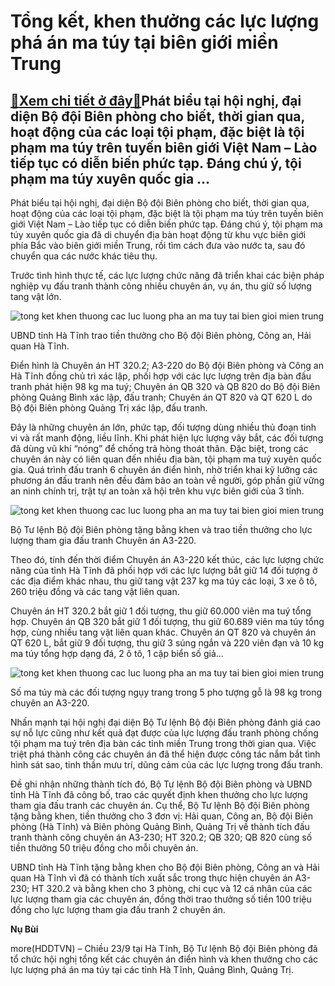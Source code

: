 Tổng kết, khen thưởng các lực lượng phá án ma túy tại biên giới miền Trung
==========================================================================

[:gift:Xem chi tiết ở đây:gift:](https://hddtvn.com/tong-ket-khen-thuong-cac-luc-luong-pha-an-ma-tuy-tai-bien-gioi-mien-trung/)Phát biểu tại hội nghị, đại diện Bộ đội Biên phòng cho biết, thời gian qua, hoạt động của các loại tội phạm, đặc biệt là tội phạm ma túy trên tuyến biên giới Việt Nam – Lào tiếp tục có diễn biến phức tạp. Đáng chú ý, tội phạm ma túy xuyên quốc gia …
---------------------------------------------------------------------------------------------------------------------------------------------------------------------------------------------------------------------------------------------------------


Phát biểu tại hội nghị, đại diện Bộ đội Biên phòng cho biết, thời gian qua, hoạt động của các loại tội phạm, đặc biệt là tội phạm ma túy trên tuyến biên giới Việt Nam – Lào tiếp tục có diễn biến phức tạp. Đáng chú ý, tội phạm ma túy xuyên quốc gia đã di chuyển địa bàn hoạt động từ khu vực biên giới phía Bắc vào biên giới miền Trung, rồi tìm cách đưa vào nước ta, sau đó chuyển qua các nước khác tiêu thụ.


Trước tình hình thực tế, các lực lượng chức năng đã triển khai các biện pháp nghiệp vụ đấu tranh thành công nhiều chuyên án, vụ án, thu giữ số lượng tang vật lớn.





![tong ket khen thuong cac luc luong pha an ma tuy tai bien gioi mien trung](https://haiquanonline.com.vn/stores/news_dataimages/nubt/092020/24/06/in_article/4318_133d3171142t87658l0.jpg?rt=20200924084224 "Tổng kết khen thưởng các lực lượng phá án ma túy tại biên giới miền Trung")


UBND tỉnh Hà Tĩnh trao tiền thưởng cho Bộ đội Biên phòng, Công an, Hải quan Hà Tĩnh.



Điển hình là Chuyên án HT 320.2; A3-220 do Bộ đội Biên phòng và Công an Hà Tĩnh đồng chủ trì xác lập, phối hợp với các lực lượng trên địa bàn đấu tranh phát hiện 98 kg ma tuý; Chuyên án QB 320 và QB 820 do Bộ đội Biên phòng Quảng Bình xác lập, đấu tranh; Chuyên án QT 820 và QT 620 L do Bộ đội Biên phòng Quảng Trị xác lập, đấu tranh.


Đây là những chuyên án lớn, phức tạp, đối tượng dùng nhiều thủ đoạn tinh vi và rất manh động, liều lĩnh. Khi phát hiện lực lượng vây bắt, các đối tượng đã dùng vũ khí “nóng” để chống trả hòng thoát thân. Đặc biệt, trong các chuyên án này có liên quan đến nhiều địa bàn, tội phạm ma tuý xuyên quốc gia. Quá trình đấu tranh 6 chuyên án điển hình, nhờ triển khai kỹ lưỡng các phương án đấu tranh nên đều đảm bảo an toàn về người, góp phần giữ vững an ninh chính trị, trật tự an toàn xã hội trên khu vực biên giới của 3 tỉnh.





![tong ket khen thuong cac luc luong pha an ma tuy tai bien gioi mien trung](https://haiquanonline.com.vn/stores/news_dataimages/nubt/092020/24/06/in_article/4310_2_1.JPG.png?rt=20200924084224 "Tổng kết khen thưởng các lực lượng phá án ma túy tại biên giới miền Trung")


Bộ Tư lệnh Bộ đội Biên phòng tặng bằng khen và trao tiền thưởng cho lực lượng tham gia đấu tranh Chuyên án A3-220.



Theo đó, tính đến thời điểm Chuyên án A3-220 kết thúc, các lực lượng chức năng của tỉnh Hà Tĩnh đã phối hợp với các lực lượng bắt giữ 14 đối tượng ở các địa điểm khác nhau, thu giữ tang vật 237 kg ma túy các loại, 3 xe ô tô, 260 triệu đồng và các tang vật liên quan.


Chuyên án HT 320.2 bắt giữ 1 đối tượng, thu giữ 60.000 viên ma tuý tổng hợp. Chuyên án QB 320 bắt giữ 1 đối tượng, thu giữ 60.689 viên ma túy tổng hợp, cùng nhiều tang vật liên quan khác. Chuyên án QT 820 và chuyên án QT 620 L, bắt giữ 9 đối tượng, thu giữ 3 súng ngắn và 220 viên đạn và 10 kg ma túy tổng hợp dạng đá, 2 ô tô, 1 cặp biển số giả…





![tong ket khen thuong cac luc luong pha an ma tuy tai bien gioi mien trung](https://haiquanonline.com.vn/stores/news_dataimages/nubt/092020/14/12/in_article/3024_cdea60ff7f378069d926.jpg?rt=20200924084224 "Tổng kết khen thưởng các lực lượng phá án ma túy tại biên giới miền Trung")


Số ma túy mà các đối tượng ngụy trang trong 5 pho tượng gỗ là 98 kg trong chuyên an A3-220.



Nhấn mạnh tại hội nghị đại diện Bộ Tư lệnh Bộ đội Biên phòng đánh giá cao sự nỗ lực cũng như kết quả đạt được của lực lượng đấu tranh phòng chống tội phạm ma tuý trên địa bàn các tỉnh miền Trung trong thời gian qua. Việc triệt phá thành công các chuyên án đã thể hiện được công tác nắm bắt tình hình sát sao, tinh thần mưu trí, dũng cảm của các lực lượng trong đấu tranh.


Đề ghi nhận những thành tích đó, Bộ Tư lệnh Bộ đội Biên phòng và UBND tỉnh Hà Tĩnh đã công bố, trao các quyết định khen thưởng cho lực lượng tham gia đấu tranh các chuyên án. Cụ thể, Bộ Tư lệnh Bộ đội Biên phòng tặng bằng khen, tiền thưởng cho 3 đơn vị: Hải quan, Công an, Bộ đội Biên phòng (Hà Tĩnh) và Biên phòng Quảng Bình, Quảng Trị về thành tích đấu tranh thành công chuyên án A3-230; HT 320.2; QB 320; QB 820 cùng số tiền thưởng 50 triệu đồng cho mỗi chuyên án.


UBND tỉnh Hà Tĩnh tặng bằng khen cho Bộ đội Biên phòng, Công an và Hải quan Hà Tĩnh vì đã có thành tích xuất sắc trong thực hiện chuyên án A3-230; HT 320.2 và bằng khen cho 3 phòng, chi cục và 12 cá nhân của các lực lượng tham gia các chuyên án, đồng thời trao thưởng số tiền 100 triệu đồng cho lực lượng tham gia đấu tranh 2 chuyên án.




**Nụ Bùi**



more(HDDTVN) – Chiều 23/9 tại Hà Tĩnh, Bộ Tư lệnh Bộ đội Biên phòng đã tổ chức hội nghị tổng kết các chuyên án điển hình và khen thưởng cho các lực lượng phá án ma túy tại các tỉnh Hà Tĩnh, Quảng Bình, Quảng Trị.

